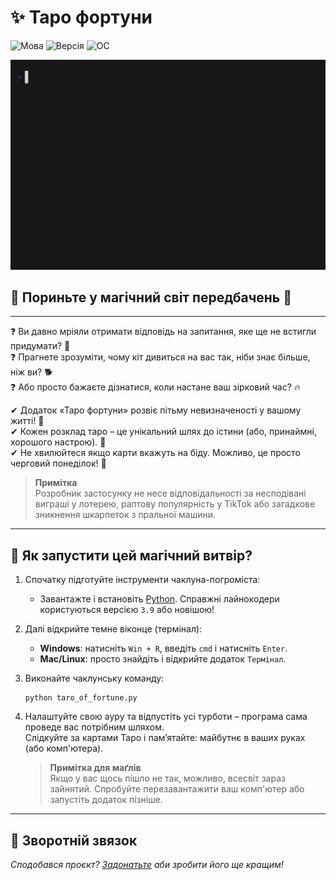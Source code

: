 # ✨ Таро фортуни

![Мова](https://img.shields.io/badge/Мова-Python-239120)
![Версія](https://img.shields.io/badge/Версія-3.9+-blue)
![ОС](https://img.shields.io/badge/ОС-Linux%2C%20Windows%2C%20MacOS-ff8c00)


![Demo][demo]

## 🔮 Пориньте у магічний світ передбачень 🔮

---

❓ Ви давно мріяли отримати відповідь на запитання, яке ще не встигли придумати? 🙈 <br>
❓ Прагнете зрозуміти, чому кіт дивиться на вас так, ніби знає більше, ніж ви? 🐕 <br>
❓ Або просто бажаєте дізнатися, коли настане ваш зірковий час? 🔥

✔ Додаток «Таро фортуни» розвіє пітьму невизначеності у вашому житті! 🎯<br>
✔ Кожен розклад таро – це унікальний шлях до істини (або, принаймні, хорошого настрою). 🎰<br>
✔ Не хвилюйтеся якщо карти вкажуть на біду. Можливо, це просто черговий понеділок! 👻

> **Примітка**<br>
> Розробник застосунку не несе відповідальності за несподівані виграші у лотерею, раптову популярність у TikTok або загадкове зникнення шкарпеток з пральної машини.

***

## 🚀 Як запустити цей магічний витвір?

1. Спочатку підготуйте інструменти чаклуна-погроміста:

   - Завантажте і встановіть [Python](https://www.python.org/downloads/). Справжні лайнокодери користуються версією `3.9` або новішою!

2. Далі відкрийте темне віконце (термінал):

   - **Windows**: натисніть `Win + R`, введіть `cmd` і натисніть `Enter`.
   - **Mac/Linux**: просто знайдіть і відкрийте додаток `Термінал`.

3. Виконайте чаклунську команду:

    ```shell
    python taro_of_fortune.py
    ```

4. Налаштуйте свою ауру та відпустіть усі турботи – програма сама проведе вас потрібним шляхом.<br>
Слідкуйте за картами Таро і пам’ятайте: майбутнє в ваших руках (або комп'ютера).

   > **Примітка для маґлів**<br> Якщо у вас щось пішло не так, можливо, всесвіт зараз зайнятий. Спробуйте перезавантажити ваш комп'ютер або запустіть додаток пізніше.

***

## 🤝 Зворотній звязок

<i>Сподобався проєкт? [Задонатьте](https://paypal.me/taro-of-fortune) аби зробити його ще кращим!</i>

[demo]: demo.gif
